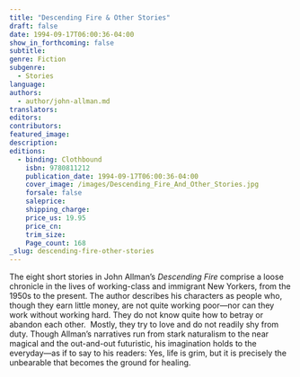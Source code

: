 ```yaml
---
title: "Descending Fire & Other Stories"
draft: false
date: 1994-09-17T06:00:36-04:00
show_in_forthcoming: false
subtitle:
genre: Fiction
subgenre:
  - Stories
language:
authors:
  - author/john-allman.md
translators:
editors:
contributors:
featured_image:
description:
editions:
  - binding: Clothbound
    isbn: 9780811212
    publication_date: 1994-09-17T06:00:36-04:00
    cover_image: /images/Descending_Fire_And_Other_Stories.jpg
    forsale: false
    saleprice:
    shipping_charge:
    price_us: 19.95
    price_cn:
    trim_size:
    Page_count: 168
_slug: descending-fire-other-stories
---
```


The eight short stories in John Allman’s _Descending Fire_ comprise a loose chronicle in the lives of working-class and immigrant New Yorkers, from the 1950s to the present. The author describes his characters as people who, though they earn little money, are not quite working poor—nor can they work without working hard. They do not know quite how to betray or abandon each other.  Mostly, they try to love and do not readily shy from duty. Though Allman’s narratives run from stark naturalism to the near magical and the out-and-out futuristic, his imagination holds to the everyday—as if to say to his readers: Yes, life is grim, but it is precisely the unbearable that becomes the ground for healing.

